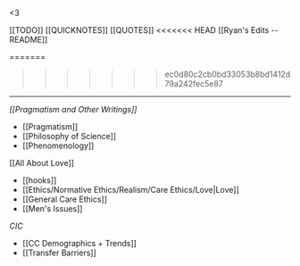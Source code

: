 <3

[[TODO]]
[[QUICKNOTES]]
[[QUOTES]]
<<<<<<< HEAD
[[Ryan's Edits -- README]]

=======
>>>>>>> ec0d80c2cb0bd33053b8bd1412d79a242fec5e87
---
*[[Pragmatism and Other Writings]]*
- [[Pragmatism]]
- [[Philosophy of Science]]
- [[Phenomenology]]

[[All About Love]]
- [[hooks]]
- [[Ethics/Normative Ethics/Realism/Care Ethics/Love|Love]]
- [[General Care Ethics]]
- [[Men's Issues]]

*CIC*
- [[CC Demographics + Trends]]
- [[Transfer Barriers]]
